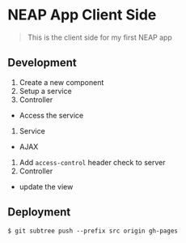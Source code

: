 # NEAP App Client Side

> This is the client side for my first NEAP app

## Development

1. Create a new component
1. Setup a service
1. Controller
  - Access the service
1. Service
  - AJAX
1. Add `access-control` header check to server
1. Controller
  - update the view

## Deployment

```
$ git subtree push --prefix src origin gh-pages
```
